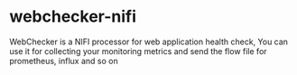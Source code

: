 # webchecker-nifi
WebChecker is a NIFI processor for web application health check, You can use it for collecting your monitoring metrics and send the flow file for prometheus, influx and so on
